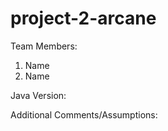 # project-2-arcane

Team Members:
1. Name
2. Name

Java Version:

Additional Comments/Assumptions:

